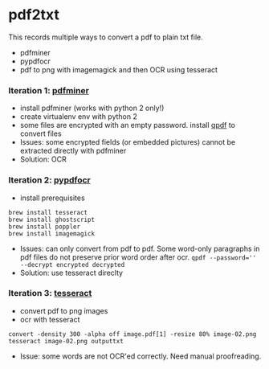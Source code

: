 # pdf2txt
This records multiple ways to convert a pdf to plain txt file.

- pdfminer
- pypdfocr
- pdf to png with imagemagick and then OCR using tesseract

### Iteration 1: [pdfminer](https://github.com/euske/pdfminer)
- install pdfminer (works with python 2 only!)
- create virtualenv env with python 2
- some files are encrypted with an empty password. install [	qpdf](https://stackoverflow.com/questions/16956875/how-can-i-install-qpdf-on-mac-10-8-3) to convert files
- Issues: some encrypted fields (or embedded pictures) cannot be extracted directly with pdfminer
- Solution: OCR

### Iteration 2: [pypdfocr](https://pypi.python.org/pypi/pypdfocr)
- install prerequisites
```
brew install tesseract
brew install ghostscript
brew install poppler
brew install imagemagick
```
- Issues: can only convert from pdf to pdf. Some word-only paragraphs in pdf files do not preserve prior word order after ocr.
`qpdf --password='' --decrypt encrypted decrypted`
- Solution: use tesseract direclty

### Iteration 3: [tesseract](https://github.com/tesseract-ocr/tesseract)
- convert pdf to png images
- ocr with tesseract
```
convert -density 300 -alpha off image.pdf[1] -resize 80% image-02.png
tesseract image-02.png outputtxt
```
- Issue: some words are not OCR'ed correctly. Need manual proofreading.